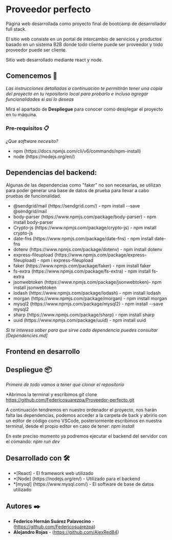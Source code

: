 # Proveedor perfecto

Página web desarrollada como proyecto final de bootcamp de desarrollador full stack.

El sitio web consiste en un portal de intercambio de servicios y productos basado en un sistema B2B donde todo cliente puede ser proveedor y todo proveedor puede ser cliente.

Sitio web desarrollado mediante react y node.

## Comencemos 🚀

_Las instrucciones detalladas a continuacion te permitirán tener una copia del proyecto en tu repositorio local para probarlo e incluso agregar funcionalidades si así lo deseas_

Mira el apartado de **Despliegue** para conocer como desplegar el proyecto en tu máquina.

### Pre-requisitos 📋

_¿Que software necesito?_
<ul>
  <li> npm (https://docs.npmjs.com/cli/v6/commands/npm-install) </li>
  <li> node (https://nodejs.org/en/) </li>
</ul>

<h2>Dependencias del backend:</h2>
<p>Algunas de las dependencias como "faker" no son necesarias, se utilizan para poder generar una base de datos de prueba para llevar a cabo pruebas de funcionalidad. </p>
<ul>
  <li>@sendgrid/mail (https://sendgrid.com/) - npm install --save @sendgrid/mail </li>
  <li>body-parser (https://www.npmjs.com/package/body-parser) - npm install body-parser</li>
  <li>Crypto-js (https://www.npmjs.com/package/crypto-js) - npm install crypto-js</li>
  <li>date-fns (https://www.npmjs.com/package/date-fns) - npm install date-fns</li>
  <li>dotenv (https://www.npmjs.com/package/dotenv) - npm install dotenv</li>
  <li>express-fileupload (https://www.npmjs.com/package/express-fileupload) - npm i express-fileupload</li>
  <li>faker (https://www.npmjs.com/package/faker) - npm install faker</li>
  <li>fs-extra (https://www.npmjs.com/package/fs-extra) - npm install fs-extra</li>
  <li>jsonwebtoken (https://www.npmjs.com/package/jsonwebtoken)- npm install jsonwebtoken</li>
  <li>lodash (https://www.npmjs.com/package/lodash) - npm install lodash</li>
  <li>morgan (https://www.npmjs.com/package/morgan) - npm install morgan</li>
  <li>mysql2 (https://www.npmjs.com/package/mysql2) - npm install --save mysql2</li>
  <li>sharp (https://www.npmjs.com/package/sharp) - npm install sharp</li>
  <li>uuid (https://www.npmjs.com/package/uuid) - npm install uuid</li>
</ul>

_Si te interesa saber para que sirve cada dependencia puedes consultar [Dependencies.md]_

<h2>Frontend en desarrollo</h2>

## Despliegue 📦

_Primero de todo vamos a tener que clonar el repositorio_

*Abrimos la terminal y escribimos git clone https://github.com/Federicosuarezpa/Proveedor-perfecto.git

A continuación tendremos en nuestro ordenador el proyecto, nos harán falta las dependencias, podemos acceder a la carpeta de back y abrirlo con un editor
de código como VSCode, posteriormente escribimos en nuestra terminal, desde el propio editor en caso de tener: 
_npm install_

En este preciso momento ya podremos ejecutar el backend del servidor con el comando: 
_npm run dev_

## Desarrollado con 🛠️
<ul>
  <li>*[React] - El framework web utilizado</li>
  <li>*[Node] (https://nodejs.org/en/) - Utilizado para el backend</li>
  <li>*[mysql] (https://www.mysql.com/) - El software de base de datos utilizado </li>
 </ul>
 
 ## Autores ✒️
 * **Federico Hernán Suárez Palavecino** -  (https://github.com/Federicosuarezpa)
 * **Alejandro Rojas** - (https://github.com/AlexRed84)



